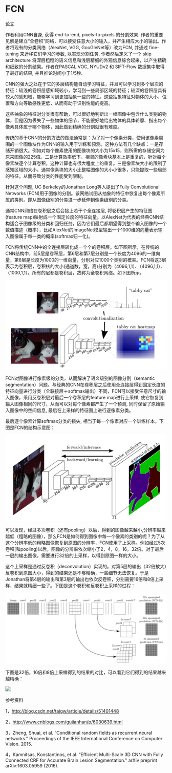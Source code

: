 # FCN

[论文](https://arxiv.org/pdf/1605.06211.pdf)

作者利用CNN自身, 获得 end-to-end, pixels-to-pixels 的分割效果. 作者的重要见解是建立“全卷积”网络，可以接受任意大小的输入，并产生相应大小的输出。作者将现有的分类网络（AlexNet, VGG, GooGleNet等）改为FCN, 并通过 fine-tuning 来迁移它们学习的参数, 以实现分割任务. 作者然后定义了一个 skip architecture 将深层粗糙的语义信息和浅层精细的外观信息综合起来，以产生精确和细致的分割结果。作者在PASCAL VOC, NYUDv2 和 SIFT-Flow 数据集中取得了最好的结果, 并且推论时间小于1/5秒.



CNN的强大之处在于它的多层结构能自动学习特征，并且可以学习到多个层次的特征：较浅的卷积层感知域较小，学习到一些局部区域的特征；较深的卷积层具有较大的感知域，能够学习到更加抽象一些的特征。这些抽象特征对物体的大小、位置和方向等敏感性更低，从而有助于识别性能的提高。

这些抽象的特征对分类很有帮助，可以很好地判断出一幅图像中包含什么类别的物体，但是因为丢失了一些物体的细节，不能很好地给出物体的具体轮廓、指出每个像素具体属于哪个物体，因此做到精确的分割就很有难度。

传统的基于CNN的分割方法的做法通常是：为了对一个像素分类，使用该像素周围的一个图像块作为CNN的输入用于训练和预测。这种方法有几个缺点：一是存储开销很大。例如对每个像素使用的图像块的大小为15x15，则所需的存储空间为原来图像的225倍。二是计算效率低下。相邻的像素块基本上是重复的，针对每个像素块逐个计算卷积，这种计算也有很大程度上的重复。三是像素块大小的限制了感知区域的大小。通常像素块的大小比整幅图像的大小小很多，只能提取一些局部的特征，从而导致分类的性能受到限制。

针对这个问题, UC Berkeley的Jonathan Long等人提出了Fully Convolutional Networks (FCN)用于图像的分割。该网络试图从抽象的特征中恢复出每个像素所属的类别。即从图像级别的分类进一步延伸到像素级别的分类。

通常CNN网络在卷积层之后会接上若干个全连接层, 将卷积层产生的特征图(feature map)映射成一个固定长度的特征向量。以AlexNet为代表的经典CNN结构适合于图像级的分类和回归任务，因为它们最后都期望得到整个输入图像的一个数值描述（概率），比如AlexNet的ImageNet模型输出一个1000维的向量表示输入图像属于每一类的概率(softmax归一化)。

FCN将传统CNN中的全连接层转化成一个个的卷积层。如下图所示，在传统的CNN结构中，前5层是卷积层，第6层和第7层分别是一个长度为4096的一维向量，第8层是长度为1000的一维向量，分别对应1000个类别的概率。FCN将这3层表示为卷积层，卷积核的大小(通道数，宽，高)分别为（4096,1,1）、（4096,1,1）、（1000,1,1）。所有的层都是卷积层，故称为全卷积网络。如下图所示。

![](https://raw.githubusercontent.com/chenypic/semantic_segmentation/master/image/FCN_1.png)

FCN对图像进行像素级的分类，从而解决了语义级别的图像分割（semantic segmentation）问题。与经典的CNN在卷积层之后使用全连接层得到固定长度的特征向量进行分类（全联接层＋softmax输出）不同，FCN可以接受任意尺寸的输入图像，采用反卷积层对最后一个卷积层的feature map进行上采样, 使它恢复到输入图像相同的尺寸，从而可以对每个像素都产生了一个预测, 同时保留了原始输入图像中的空间信息, 最后在上采样的特征图上进行逐像素分类。

最后逐个像素计算softmax分类的损失, 相当于每一个像素对应一个训练样本。下图是FCN的结构示意图：

![](https://raw.githubusercontent.com/chenypic/semantic_segmentation/master/image/FCN_2.png)



可以发现，经过多次卷积（还有pooling）以后，得到的图像越来越小,分辨率越来越低（粗略的图像），那么FCN是如何得到图像中每一个像素的类别的呢？为了从这个分辨率低的粗略图像恢复到原图的分辨率，FCN使用了上采样。例如经过5次卷积(和pooling)以后，图像的分辨率依次缩小了2，4，8，16，32倍。对于最后一层的输出图像，需要进行32倍的上采样，以得到原图一样的大小。

这个上采样是通过反卷积（deconvolution）实现的。对第5层的输出（32倍放大）反卷积到原图大小，得到的结果还是不够精确，一些细节无法恢复。于是Jonathan将第4层的输出和第3层的输出也依次反卷积，分别需要16倍和8倍上采样，结果就精细一些了。下图是这个卷积和反卷积上采样的过程： 

![](https://raw.githubusercontent.com/chenypic/semantic_segmentation/master/image/FCN_3.png)



下图是32倍，16倍和8倍上采样得到的结果的对比，可以看到它们得到的结果越来越精确： 

![](http://img.blog.csdn.net/20160514051844834)









参考资料

1，http://blog.csdn.net/taigw/article/details/51401448

2，http://www.cnblogs.com/gujianhan/p/6030639.html

3，Zheng, Shuai, et al. “Conditional random fields as recurrent neural 
networks.” Proceedings of the IEEE International Conference on Computer 
Vision. 2015. 

4，Kamnitsas, Konstantinos, et al. “Efficient Multi-Scale 3D CNN with 
Fully Connected CRF for Accurate Brain Lesion Segmentation.” arXiv 
preprint arXiv:1603.05959 (2016).